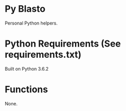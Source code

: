 # Py Blasto
Personal Python helpers.


# Python Requirements (See requirements.txt)
Built on Python 3.6.2

# Functions
None.
